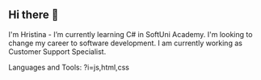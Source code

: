 ## Hi there 👋

I'm Hristina - I’m currently learning C# in SoftUni Academy.
I'm looking to change my career to software development. I am currently working as Customer Support Specialist.

Languages and Tools:
?i=js,html,css


<!--
**hstoykova/hstoykova** is a ✨ _special_ ✨ repository because its `README.md` (this file) appears on your GitHub profile.

Here are some ideas to get you started:

- 🔭 I’m currently working on ...
- 🌱 I’m currently learning ...
- 👯 I’m looking to collaborate on ...
- 🤔 I’m looking for help with ...
- 💬 Ask me about ...
- 📫 How to reach me: ...
- 😄 Pronouns: ...
- ⚡ Fun fact: ...
-->
